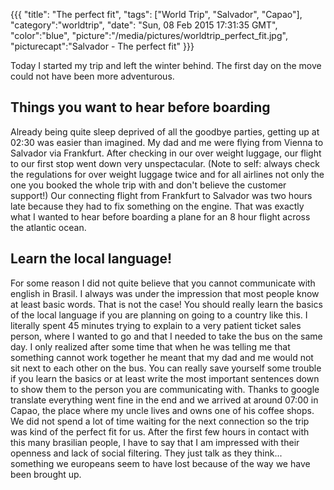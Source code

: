 {{{
  "title": "The perfect fit",
  "tags": ["World Trip", "Salvador", "Capao"],
  "category":"worldtrip",
  "date": "Sun, 08 Feb 2015 17:31:35 GMT",
  "color":"blue",
  "picture":"/media/pictures/worldtrip_perfect_fit.jpg",
  "picturecapt":"Salvador - The perfect fit"
}}}

Today I started my trip and left the winter behind. The first day on the move could not have been more adventurous.
<!--more-->
## Things you want to hear before boarding
Already being quite sleep deprived of all the goodbye parties, getting up at 02:30 was easier than imagined. My dad and me were flying from Vienna
to Salvador via Frankfurt. After checking in our over weight luggage, our flight to our first stop went down very unspectacular.
(Note to self: always check the regulations for over weight luggage twice and for all airlines not only the one you booked the whole trip with and don't believe the customer support!)
Our connecting flight from Frankfurt to Salvador was two hours late because they had to fix something on the engine. That was exactly
what I wanted to hear before boarding a plane for an 8 hour flight across the atlantic ocean.

## Learn the local language!
For some reason I did not quite believe that you cannot communicate with english in Brasil. I always was under the impression
that most people know at least basic words.
That is not the case!
You should really learn the basics of the local language if you are planning on going to a country like this. I literally spent
45 minutes trying to explain to a very patient ticket sales person, where I wanted to go and that I needed to take the bus on the
same day. I only realized after some time that when he was telling me that something cannot work together he meant that my dad and
me would not sit next to each other on the bus. You can really save yourself some trouble if you learn the basics or at least
write the most important sentences down to show them to the person you are communicating with. Thanks to google translate everything
went fine in the end and we arrived at around 07:00 in Capao, the place where my uncle lives and owns one of his coffee shops.
We did not spend a lot of time waiting for the next connection so the trip was kind of the perfect fit for us.
After the first few hours in contact with this many brasilian people, I have to say that I am impressed with their openness and
lack of social filtering. They just talk as they think... something we europeans seem to have lost because of the way we have
been brought up.

<!--gallery:media/pictures/perfectfit-->

